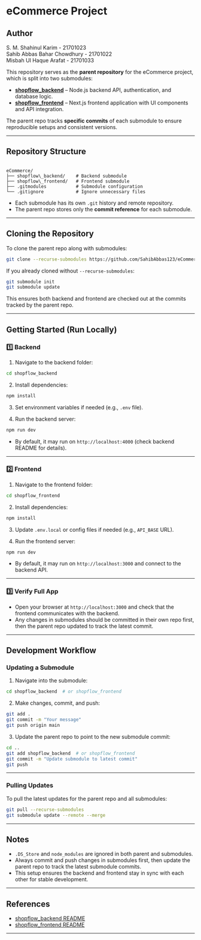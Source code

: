 

# eCommerce Project

## Author

S. M. Shahinul Karim - 21701023 \
Sahib Abbas Bahar Chowdhury - 21701022 \
Misbah Ul Haque Arafat - 21701033

This repository serves as the **parent repository** for the eCommerce project, which is split into two submodules:

- **[shopflow_backend](https://github.com/SahibAbbas123/shopflow_backend)** – Node.js backend API, authentication, and database logic.  
- **[shopflow_frontend](https://github.com/SahibAbbas123/shopflow_frontend)** – Next.js frontend application with UI components and API integration.  

The parent repo tracks **specific commits** of each submodule to ensure reproducible setups and consistent versions.

---

## Repository Structure

```

eCommerce/
├── shopflow\_backend/    # Backend submodule
├── shopflow\_frontend/   # Frontend submodule
├── .gitmodules           # Submodule configuration
└── .gitignore            # Ignore unnecessary files

````

- Each submodule has its own `.git` history and remote repository.  
- The parent repo stores only the **commit reference** for each submodule.

---

## Cloning the Repository

To clone the parent repo along with submodules:

```bash
git clone --recurse-submodules https://github.com/SahibAbbas123/eCommerce.git
````

If you already cloned without `--recurse-submodules`:

```bash
git submodule init
git submodule update
```

This ensures both backend and frontend are checked out at the commits tracked by the parent repo.

---

## Getting Started (Run Locally)

### 1️⃣ Backend

1. Navigate to the backend folder:

```bash
cd shopflow_backend
```

2. Install dependencies:

```bash
npm install
```

3. Set environment variables if needed (e.g., `.env` file).

4. Run the backend server:

```bash
npm run dev
```

* By default, it may run on `http://localhost:4000` (check backend README for details).

---

### 2️⃣ Frontend

1. Navigate to the frontend folder:

```bash
cd shopflow_frontend
```

2. Install dependencies:

```bash
npm install
```

3. Update `.env.local` or config files if needed (e.g., `API_BASE` URL).

4. Run the frontend server:

```bash
npm run dev
```

* By default, it may run on `http://localhost:3000` and connect to the backend API.

---

### 3️⃣ Verify Full App

* Open your browser at `http://localhost:3000` and check that the frontend communicates with the backend.
* Any changes in submodules should be committed in their own repo first, then the parent repo updated to track the latest commit.

---

## Development Workflow

### Updating a Submodule

1. Navigate into the submodule:

```bash
cd shopflow_backend  # or shopflow_frontend
```

2. Make changes, commit, and push:

```bash
git add .
git commit -m "Your message"
git push origin main
```

3. Update the parent repo to point to the new submodule commit:

```bash
cd ..
git add shopflow_backend  # or shopflow_frontend
git commit -m "Update submodule to latest commit"
git push
```

---

### Pulling Updates

To pull the latest updates for the parent repo and all submodules:

```bash
git pull --recurse-submodules
git submodule update --remote --merge
```

---

## Notes

* `.DS_Store` and `node_modules` are ignored in both parent and submodules.
* Always commit and push changes in submodules first, then update the parent repo to track the latest submodule commits.
* This setup ensures the backend and frontend stay in sync with each other for stable development.

---

## References

* [shopflow\_backend README](https://github.com/SahibAbbas123/shopflow_backend)
* [shopflow\_frontend README](https://github.com/SahibAbbas123/shopflow_frontend)
---
